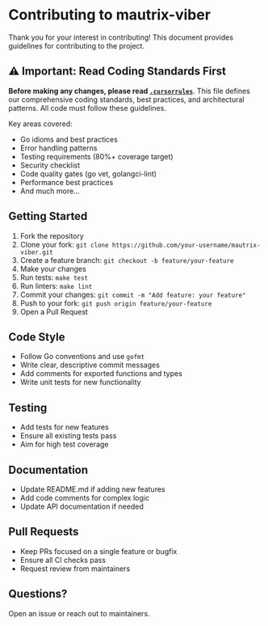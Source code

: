 # Contributing to mautrix-viber

Thank you for your interest in contributing! This document provides guidelines for contributing to the project.

## ⚠️ Important: Read Coding Standards First

**Before making any changes, please read [`.cursorrules`](.cursorrules)**. This file defines our comprehensive coding standards, best practices, and architectural patterns. All code must follow these guidelines.

Key areas covered:
- Go idioms and best practices
- Error handling patterns
- Testing requirements (80%+ coverage target)
- Security checklist
- Code quality gates (go vet, golangci-lint)
- Performance best practices
- And much more...

## Getting Started

1. Fork the repository
2. Clone your fork: `git clone https://github.com/your-username/mautrix-viber.git`
3. Create a feature branch: `git checkout -b feature/your-feature`
4. Make your changes
5. Run tests: `make test`
6. Run linters: `make lint`
7. Commit your changes: `git commit -m "Add feature: your feature"`
8. Push to your fork: `git push origin feature/your-feature`
9. Open a Pull Request

## Code Style

- Follow Go conventions and use `gofmt`
- Write clear, descriptive commit messages
- Add comments for exported functions and types
- Write unit tests for new functionality

## Testing

- Add tests for new features
- Ensure all existing tests pass
- Aim for high test coverage

## Documentation

- Update README.md if adding new features
- Add code comments for complex logic
- Update API documentation if needed

## Pull Requests

- Keep PRs focused on a single feature or bugfix
- Ensure all CI checks pass
- Request review from maintainers

## Questions?

Open an issue or reach out to maintainers.

